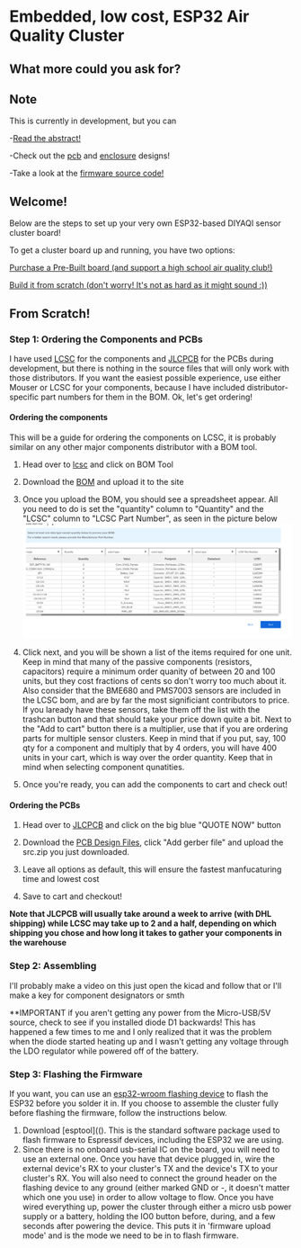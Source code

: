 
# Embedded, low cost, ESP32 Air Quality Cluster
## What more could you ask for?

## Note

This is currently in development, but you can


-[Read the abstract!](../../ABSTRACT.pdf)

-Check out the [pcb](../../boards/esp32/hardware/pcb/) and [enclosure](../../boards/esp32/hardware) designs!

-Take a look at the [firmware source code!](../../boards/esp32/firmware)

## Welcome!
Below are the steps to set up your very own ESP32-based DIYAQI sensor cluster board!

To get a cluster board up and running, you have two options:

[Purchase a Pre-Built board (and support a high school air quality club!)](#pre-built)

[Build it from scratch (don't worry! It's not as hard as it might sound :))](#from-scratch)


## From Scratch!

### Step 1: Ordering the Components and PCBs
I have used [LCSC](https://lcsc.com) for the components and [JLCPCB](https://jlcpcb.com) for the PCBs during development, but there is nothing in the source files that will only work with those distributors. If you want the easiest possible experience, use either Mouser or LCSC for your components, because I have included distributor-specific part numbers for them in the BOM. Ok, let's get ordering!

#### Ordering the components
This will be a guide for ordering the components on LCSC, it is probably similar on any other major components distributor with a BOM tool.

1. Head over to [lcsc](https://lcsc.com) and click on BOM Tool

2. Download the [BOM](../../boards/esp32/hardware/pcb/bom.csv) and upload it to the site

3. Once you upload the BOM, you should see a spreadsheet appear. All you need to do is set the "quantity" column to "Quantity" and the "LCSC" column to "LCSC Part Number", as seen in the picture below  ![bom tool](media/bom_tool.png "Finalizing the BOM")

5. Click next, and you will be shown a list of the items required for one unit. Keep in mind that many of the passive components (resistors, capacitors) require a minimum order quanity of between 20 and 100 units, but they cost fractions of cents so don't worry too much about it. Also consider that the BME680 and PMS7003 sensors are included in the LCSC bom, and are by far the most significiant contributors to price. If you laready have these sensors, take them off the list with the trashcan button and that should take your price down quite a bit. Next to the "Add to cart" button there is a multiplier, use that if you are ordering parts for multiple sensor clusters. Keep in mind that if you put, say, 100 qty for a component and multiply that by 4 orders, you will have 400 units in your cart, which is way over the order quantity. Keep that in mind when selecting component qunatities.

7. Once you're ready, you can add the components to cart and check out!


#### Ordering the PCBs
1. Head over to [JLCPCB](https://jlcpcb.com) and click on the big blue "QUOTE NOW" button

2. Download the [PCB Design Files](../../boards/esp32/hardware/pcb/src.zip), click "Add gerber file" and upload the src.zip you just downloaded.

3. Leave all options as default, this will ensure the fastest manfucaturing time and lowest cost

4. Save to cart and checkout!

**Note that JLCPCB will usually take around a week to arrive (with DHL shipping) while LCSC may take up to 2 and a half, depending on which shipping you chose and how long it takes to gather your components in the warehouse**

### Step 2: Assembling
I'll probably make a video on this just open the kicad and follow that or I'll make a key for component designators or smth

**IMPORTANT if you aren't getting any power from the Micro-USB/5V source, check to see if you installed diode D1 backwards! This has happened a few times to me and I only realized that it was the problem when the diode started heating up and I wasn't getting any voltage through the LDO regulator while powered off of the battery.

### Step 3: Flashing the Firmware
If you want, you can use an [esp32-wroom flashing device]() to flash the ESP32 before you solder it in. If you choose to assemble the cluster fully before flashing the firmware, follow the instructions below.

1. Download [esptool]((). This is the standard software package used to flash firmware to Espressif devices, including the ESP32 we are using.
2. Since there is no onboard usb-serial IC on the board, you will need to use an external one. Once you have that device plugged in, wire the external device's RX to your cluster's TX and the device's TX to your cluster's RX. You will also need to connect the ground header on the flashing device to any ground (either marked GND or -, it doesn't matter which one you use) in order to allow voltage to flow. Once you have wired everything up, power the cluster through either a micro usb power supply or a battery, holding the IO0 button before, during, and a few seconds after powering the device. This puts it in 'firmware upload mode' and is the mode we need to be in to flash firmware.
